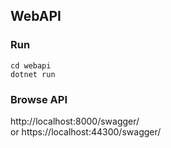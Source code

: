 
## WebAPI
 
### Run

```
cd webapi
dotnet run
```

### Browse API

 http://localhost:8000/swagger/  
 or https://localhost:44300/swagger/

